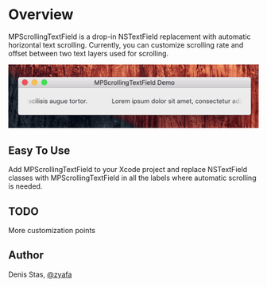 Overview
============

MPScrollingTextField is a drop-in NSTextField replacement with automatic horizontal text scrolling. Currently, you can customize scrolling rate and offset between two text layers used for scrolling.

<img src="./Demo.gif" width="516"/>

## Easy To Use

Add MPScrollingTextField to your Xcode project and replace NSTextField classes with MPScrollingTextField in all the labels where automatic scrolling is needed.

## TODO

More customization points

## Author

Denis Stas, [@zyafa](https://twitter.com/zyafa)